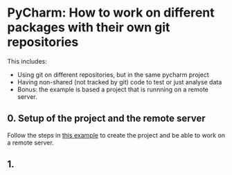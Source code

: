 # PyCharm: How to work on different packages with their own git repositories

This includes:
- Using git on different repositories, but in the same pycharm project
- Having non-shared (not tracked by git) code to test or just analyse data
- Bonus: the example is based a project that is runnning on a remote server.

## 0. Setup of the project and the remote server
Follow the steps in [this example](use_pycharm_with_remote.md) to create the project and be able to work on a remote server.

## 1. 
